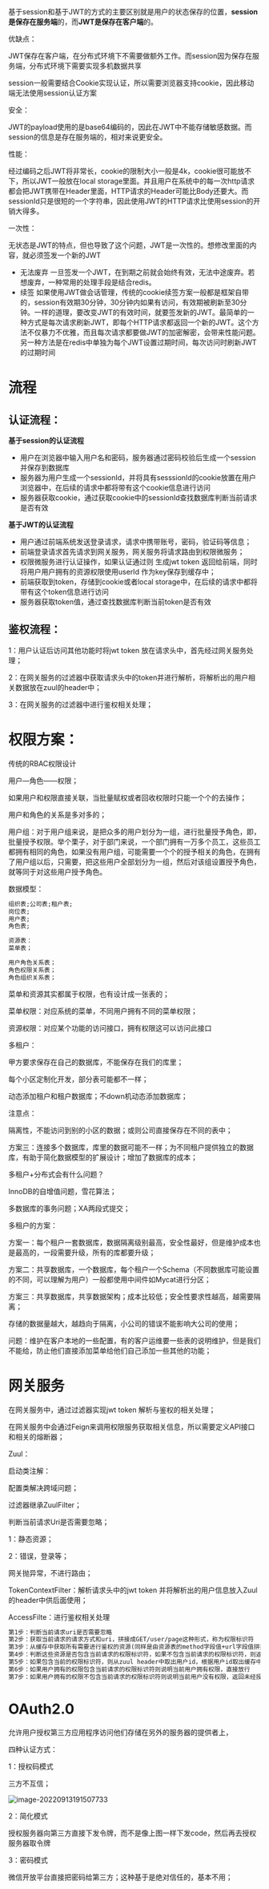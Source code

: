 基于session和基于JWT的方式的主要区别就是用户的状态保存的位置，**session是保存在服务端**的，而**JWT是保存在客户端**的。

优缺点：

JWT保存在客户端，在分布式环境下不需要做额外工作。而session因为保存在服务端，分布式环境下需要实现多机数据共享

session一般需要结合Cookie实现认证，所以需要浏览器支持cookie，因此移动端无法使用session认证方案

安全：

JWT的payload使用的是base64编码的，因此在JWT中不能存储敏感数据。而session的信息是存在服务端的，相对来说更安全。

性能：

经过编码之后JWT将非常长，cookie的限制大小一般是4k，cookie很可能放不下，所以JWT一般放在local storage里面。并且用户在系统中的每一次http请求都会把JWT携带在Header里面，HTTP请求的Header可能比Body还要大。而sessionId只是很短的一个字符串，因此使用JWT的HTTP请求比使用session的开销大得多。

一次性：

无状态是JWT的特点，但也导致了这个问题，JWT是一次性的。想修改里面的内容，就必须签发一个新的JWT

- 无法废弃 一旦签发一个JWT，在到期之前就会始终有效，无法中途废弃。若想废弃，一种常用的处理手段是结合redis。
- 续签 如果使用JWT做会话管理，传统的cookie续签方案一般都是框架自带的，session有效期30分钟，30分钟内如果有访问，有效期被刷新至30分钟。一样的道理，要改变JWT的有效时间，就要签发新的JWT。最简单的一种方式是每次请求刷新JWT，即每个HTTP请求都返回一个新的JWT。这个方法不仅暴力不优雅，而且每次请求都要做JWT的加密解密，会带来性能问题。另一种方法是在redis中单独为每个JWT设置过期时间，每次访问时刷新JWT的过期时间

# 流程

## 认证流程：

**基于session的认证流程**

- 用户在浏览器中输入用户名和密码，服务器通过密码校验后生成一个session并保存到数据库
- 服务器为用户生成一个sessionId，并将具有sesssionId的cookie放置在用户浏览器中，在后续的请求中都将带有这个cookie信息进行访问
- 服务器获取cookie，通过获取cookie中的sessionId查找数据库判断当前请求是否有效

**基于JWT的认证流程**

- 用户通过前端系统发送登录请求，请求中携带账号，密码，验证码等信息；
- 前端登录请求首先请求到网关服务，网关服务将请求路由到权限微服务；
- 权限微服务进行认证操作，如果认证通过则 生成jwt token  返回给前端，同时将用户用户拥有的资源权限使用userId 作为key保存到缓存中；
- 前端获取到token，存储到cookie或者local storage中，在后续的请求中都将带有这个token信息进行访问
- 服务器获取token值，通过查找数据库判断当前token是否有效

## 鉴权流程：

1：用户认证后访问其他功能时将jwt token 放在请求头中，首先经过网关服务处理；

2：在网关服务的过滤器中获取请求头中的token并进行解析，将解析出的用户相关数据放在zuul的header中；

3：在网关服务的过滤器中进行鉴权相关处理；

# 权限方案：

传统的RBAC权限设计

用户—角色——权限；

如果用户和权限直接关联，当批量赋权或者回收权限时只能一个个的去操作；

用户和角色的关系是多对多的；

用户组：对于用户组来说，是把众多的用户划分为一组，进行批量授予角色，即，批量授予权限。举个栗子，对于部门来说，一个部门拥有一万多个员工，这些员工都拥有相同的角色，如果没有用户组，可能需要一个个的授予相关的角色，在拥有了用户组以后，只需要，把这些用户全部划分为一组，然后对该组设置授予角色，就等同于对这些用户授予角色。

数据模型：

```txt
组织表;公司表;租户表;
岗位表;
用户表;
角色表;

资源表：
菜单表；

用户角色关系表；
角色权限关系表；
角色组织关系表；
```

菜单和资源其实都属于权限，也有设计成一张表的；

菜单权限：对应系统的菜单，不同用户拥有不同的菜单权限；

资源权限：对应某个功能的访问接口，拥有权限这可以访问此接口



多租户：

甲方要求保存在自己的数据库，不能保存在我们的库里；

每个小区定制化开发，部分表可能都不一样；

动态添加租户和租户数据库；不down机动态添加数据库；

注意点：

隔离性，不能访问到别的小区的数据；或则公司直接保存在不同的表中；

方案三：连接多个数据库，库里的数据可能不一样；为不同租户提供独立的数据库，有助于简化数据模型的扩展设计；增加了数据库的成本；

多租户+分布式会有什么问题？

InnoDB的自增值问题，雪花算法；

多数据库的事务问题；XA两段式提交；



多租户的方案：

方案一：每个租户一套数据库，数据隔离级别最高，安全性最好，但是维护成本也是最高的，一段需要升级，所有的库都要升级；

方案二：共享数据库，一个数据库，每个租户一个Schema（不同数据库可能设置的不同，可以理解为用户）一般都使用中间件如Mycat进行分区；

方案三：共享数据库，共享数据架构；成本比较低；安全性要求性越高，越需要隔离；

存储的数据量越大，越趋向于隔离，小公司的错误不能影响大公司的使用；



问题：维护在客户本地的一些配置，有的客户运维要一些表的说明维护，但是我们不能给，防止他们直接添加菜单给他们自己添加一些其他的功能；



# 网关服务

在网关服务中，通过过滤器实现jwt token 解析与鉴权的相关处理；

在网关服务中会通过Feign来调用权限服务获取相关信息，所以需要定义API接口和相关的熔断器；

Zuul：

启动类注解：

配置类解决跨域问题；





过滤器继承ZuulFilter；

判断当前请求Uri是否需要忽略；

1：静态资源；

2：错误，登录等；



网关抛异常，不进行路由；



TokenContextFilter：解析请求头中的jwt token 并将解析出的用户信息放入Zuul的header中供后面使用；

AccessFilte：进行鉴权相关处理

```txt
第1步：判断当前请求uri是否需要忽略
第2步：获取当前请求的请求方式和uri，拼接成GET/user/page这种形式，称为权限标识符
第3步：从缓存中获取所有需要进行鉴权的资源(同样是由资源表的method字段值+url字段值拼接成)，如果没有获取到则通过Feign调用权限服务获取并放入缓存中
第4步：判断这些资源是否包含当前请求的权限标识符，如果不包含当前请求的权限标识符，则返回未经授权错误提示
第5步：如果包含当前的权限标识符，则从zuul header中取出用户id，根据用户id取出缓存中的用户拥有的权限，如果没有取到则通过Feign调用权限服务获取并放入缓存，判断用户拥有的权限是否包含当前请求的权限标识符
第6步：如果用户拥有的权限包含当前请求的权限标识符则说明当前用户拥有权限，直接放行
第7步：如果用户拥有的权限不包含当前请求的权限标识符则说明当前用户没有权限，返回未经授权错误提示
```



# OAuth2.0

允许用户授权第三方应用程序访问他们存储在另外的服务器的提供者上，

四种认证方式：

1：授权码模式

三方不互信；

![image-20220913191507733](media/image-20220913191507733.png)

2：简化模式

授权服务器向第三方直接下发令牌，而不是像上图一样下发code，然后再去授权服务器取令牌

3：密码模式

微信开放平台直接把密码给第三方；这种基于是绝对信任的，基本不用；
